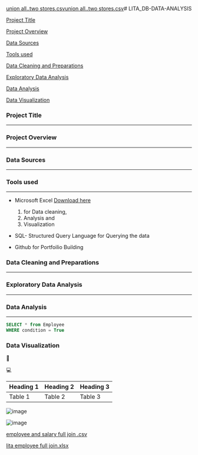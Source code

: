 [union all..two stores.csv](https://github.com/user-attachments/files/17230807/union.all.two.stores.csv)[union all..two stores.csv](https://github.com/user-attachments/files/17230784/union.all.two.stores.csv)# LITA_DB-DATA-ANALYSIS

[Project Title](#project-title)

[Project Overview](#project-overview) 

[Data Sources](#data-source)

[Tools used](#tools-used)

[Data Cleaning and Preparations](#data-cleaning-and-preparations)

[Exploratory Data Analysis](#exploratory-data-analysis)

[Data Analysis](#data-analysis)

[Data Visualization](#data-visualization)

### Project Title
---
### Project Overview
---
### Data Sources
---
### Tools used
---
- Microsoft Excel [Download here](https://www.microsoft.com)
  1. for Data cleaning,
  2. Analysis and
  3. Visualization
  
- SQL- Structured Query Language for Querying the data
- Github for Portfoilio Building

### Data Cleaning and Preparations
---
### Exploratory Data Analysis
---
### Data Analysis
---

```SQL
SELECT * from Employee
WHERE condition = True
```

### Data Visualization

🥇

💻

|Heading 1|Heading 2|Heading 3|
|---------|---------|---------|
|Table 1|Table 2|Table 3|

![image](https://github.com/user-attachments/assets/342d7b86-156f-404b-ab50-b4105c4e25c8)


![image](https://github.com/user-attachments/assets/fa231dd7-802d-479a-b29f-5fc5063ddd1f)




[employee and salary full join .csv](https://github.com/user-attachments/files/17230786/employee.and.salary.full.join.csv)


[lita employee full join.xlsx](https://github.com/user-attachments/files/17230787/lita.employee.full.join.xlsx)


